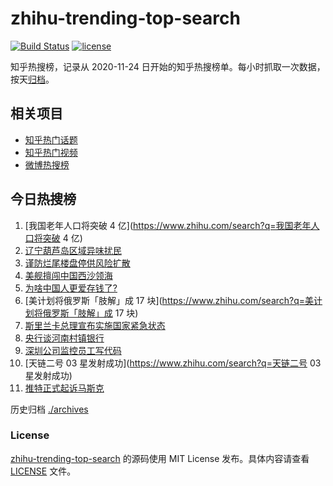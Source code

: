 # zhihu-trending-top-search

[![Build Status](https://github.com/justjavac/zhihu-trending-top-search/workflows/ci/badge.svg?branch=main)](https://github.com/justjavac/zhihu-trending-top-search/actions)
[![license](https://img.shields.io/github/license/justjavac/zhihu-trending-top-search)](https://github.com/justjavac/zhihu-trending-top-search/blob/main/LICENSE)

知乎热搜榜，记录从 2020-11-24 日开始的知乎热搜榜单。每小时抓取一次数据，按天[归档](./archives)。

## 相关项目

- [知乎热门话题](https://github.com/justjavac/zhihu-trending-hot-questions)
- [知乎热门视频](https://github.com/justjavac/zhihu-trending-hot-video)
- [微博热搜榜](https://github.com/justjavac/weibo-trending-hot-search)

## 今日热搜榜

<!-- BEGIN -->
<!-- 最后更新时间 Thu Jul 14 2022 08:50:10 GMT+0800 (China Standard Time) -->

1. [我国老年人口将突破 4 亿](https://www.zhihu.com/search?q=我国老年人口将突破 4 亿)
1. [辽宁葫芦岛区域异味扰民](https://www.zhihu.com/search?q=辽宁葫芦岛区域异味扰民)
1. [谨防烂尾楼盘停供风险扩散](https://www.zhihu.com/search?q=谨防烂尾楼盘停供风险扩散)
1. [美舰擅闯中国西沙领海](https://www.zhihu.com/search?q=美舰擅闯中国西沙领海)
1. [为啥中国人更爱存钱了?](https://www.zhihu.com/search?q=为啥中国人更爱存钱了?)
1. [美计划将俄罗斯「肢解」成 17 块](https://www.zhihu.com/search?q=美计划将俄罗斯「肢解」成 17 块)
1. [斯里兰卡总理宣布实施国家紧急状态](https://www.zhihu.com/search?q=斯里兰卡总理宣布实施国家紧急状态)
1. [央行谈河南村镇银行](https://www.zhihu.com/search?q=央行谈河南村镇银行)
1. [深圳公司监控员工写代码](https://www.zhihu.com/search?q=深圳公司监控员工写代码)
1. [天链二号 03 星发射成功](https://www.zhihu.com/search?q=天链二号 03 星发射成功)
1. [推特正式起诉马斯克](https://www.zhihu.com/search?q=推特正式起诉马斯克)

<!-- END -->

历史归档 [./archives](./archives)

### License

[zhihu-trending-top-search](https://github.com/justjavac/zhihu-trending-top-search)
的源码使用 MIT License 发布。具体内容请查看 [LICENSE](./LICENSE) 文件。
